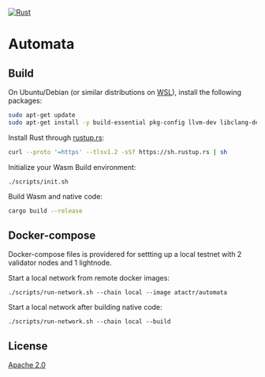 [![Rust](../../workflows/Rust/badge.svg)](../../actions?query=workflow%3ARust)
# Automata

## Build

On Ubuntu/Debian (or similar distributions on [WSL](https://docs.microsoft.com/en-us/windows/wsl/about)), install the following packages:

```bash
sudo apt-get update
sudo apt-get install -y build-essential pkg-config llvm-dev libclang-dev clang libssl-dev curl
```

Install Rust through [rustup.rs](https://rustup.rs):

```bash
curl --proto '=https' --tlsv1.2 -sSf https://sh.rustup.rs | sh
```

Initialize your Wasm Build environment:

```
./scripts/init.sh
```

Build Wasm and native code:

```bash
cargo build --release
```
## Docker-compose

Docker-compose files is providered for settting up a local testnet with 2 validator nodes and 1 lightnode. 

Start a local network from remote docker images:
```
./scripts/run-network.sh --chain local --image atactr/automata
```

Start a local network after building native code:
```
./scripts/run-network.sh --chain local --build
```

## License

[Apache 2.0](./LICENSE)

